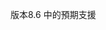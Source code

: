 版本8.6 中的預期支援

<!-- * [Visual Studio for Mac version 8.6 or later](https://visualstudio.microsoft.com/vs/mac/)
* [!INCLUDE [.NET 5.0 SDK](~/includes/5.0-SDK.md)] -->
